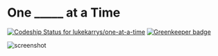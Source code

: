 # One _____ at a Time

[ ![Codeship Status for lukekarrys/one-at-a-time](https://codeship.com/projects/4d8318b0-c3e3-0133-16a9-427fe156ca01/status?branch=master)](https://codeship.com/projects/138195)
[![Greenkeeper badge](https://badges.greenkeeper.io/lukekarrys/one-at-a-time.svg)](https://greenkeeper.io/)

![screenshot](https://cldup.com/WhsAei3Uj2.png)
